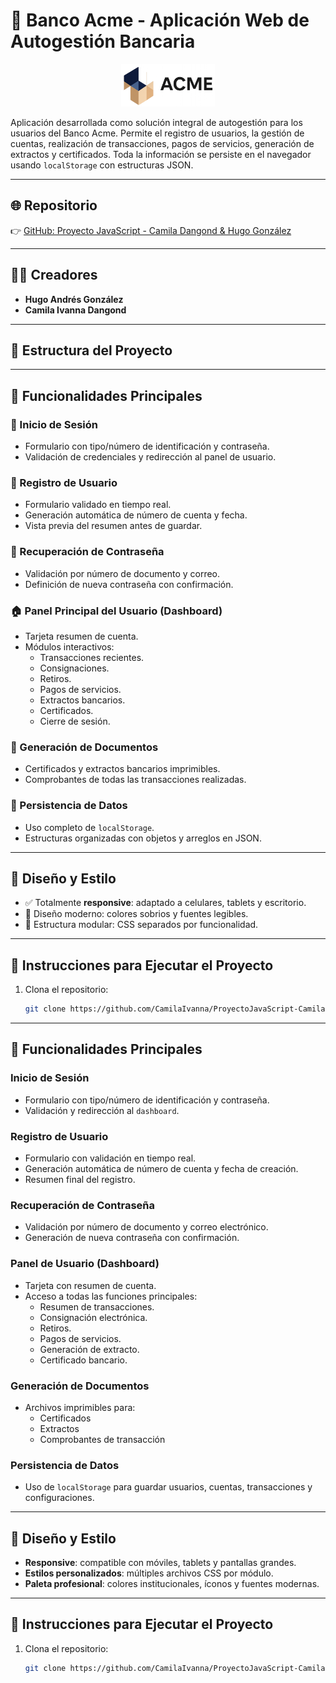 # 🏦 Banco Acme - Aplicación Web de Autogestión Bancaria

<p align="center">
  <img src="imagenes/iconLogo.png" alt="Logo Banco Acme" width="150">
</p>

Aplicación desarrollada como solución integral de autogestión para los usuarios del Banco Acme. Permite el registro de usuarios, la gestión de cuentas, realización de transacciones, pagos de servicios, generación de extractos y certificados. Toda la información se persiste en el navegador usando `localStorage` con estructuras JSON.

---

## 🌐 Repositorio

👉 [GitHub: Proyecto JavaScript - Camila Dangond & Hugo González](https://github.com/CamilaIvanna/ProyectoJavaScript-CamilaDangond-HugoGonzalez)

---

## 👨‍💻 Creadores

- **Hugo Andrés González**
- **Camila Ivanna Dangond**

---

## 📁 Estructura del Proyecto

---

## 🔑 Funcionalidades Principales

### 🔐 Inicio de Sesión
- Formulario con tipo/número de identificación y contraseña.
- Validación de credenciales y redirección al panel de usuario.

### 📝 Registro de Usuario
- Formulario validado en tiempo real.
- Generación automática de número de cuenta y fecha.
- Vista previa del resumen antes de guardar.

### 🔑 Recuperación de Contraseña
- Validación por número de documento y correo.
- Definición de nueva contraseña con confirmación.

### 🏠 Panel Principal del Usuario (Dashboard)
- Tarjeta resumen de cuenta.
- Módulos interactivos:
  - Transacciones recientes.
  - Consignaciones.
  - Retiros.
  - Pagos de servicios.
  - Extractos bancarios.
  - Certificados.
  - Cierre de sesión.

### 📄 Generación de Documentos
- Certificados y extractos bancarios imprimibles.
- Comprobantes de todas las transacciones realizadas.

### 💾 Persistencia de Datos
- Uso completo de `localStorage`.
- Estructuras organizadas con objetos y arreglos en JSON.

---

## 📱 Diseño y Estilo

- ✅ Totalmente **responsive**: adaptado a celulares, tablets y escritorio.
- 🎨 Diseño moderno: colores sobrios y fuentes legibles.
- 🧩 Estructura modular: CSS separados por funcionalidad.

---

## 🚀 Instrucciones para Ejecutar el Proyecto

1. Clona el repositorio:
   ```bash
   git clone https://github.com/CamilaIvanna/ProyectoJavaScript-CamilaDangond-HugoGonzalez


---

## 🔑 Funcionalidades Principales

### Inicio de Sesión
- Formulario con tipo/número de identificación y contraseña.
- Validación y redirección al `dashboard`.

### Registro de Usuario
- Formulario con validación en tiempo real.
- Generación automática de número de cuenta y fecha de creación.
- Resumen final del registro.

### Recuperación de Contraseña
- Validación por número de documento y correo electrónico.
- Generación de nueva contraseña con confirmación.

### Panel de Usuario (Dashboard)
- Tarjeta con resumen de cuenta.
- Acceso a todas las funciones principales:
  - Resumen de transacciones.
  - Consignación electrónica.
  - Retiros.
  - Pagos de servicios.
  - Generación de extracto.
  - Certificado bancario.

### Generación de Documentos
- Archivos imprimibles para:
  - Certificados
  - Extractos
  - Comprobantes de transacción

### Persistencia de Datos
- Uso de `localStorage` para guardar usuarios, cuentas, transacciones y configuraciones.

---

## 📱 Diseño y Estilo

- **Responsive**: compatible con móviles, tablets y pantallas grandes.
- **Estilos personalizados**: múltiples archivos CSS por módulo.
- **Paleta profesional**: colores institucionales, íconos y fuentes modernas.

---

## 🚀 Instrucciones para Ejecutar el Proyecto

1. Clona el repositorio:
   ```bash
   git clone https://github.com/CamilaIvanna/ProyectoJavaScript-CamilaDangond-HugoGonzalez
